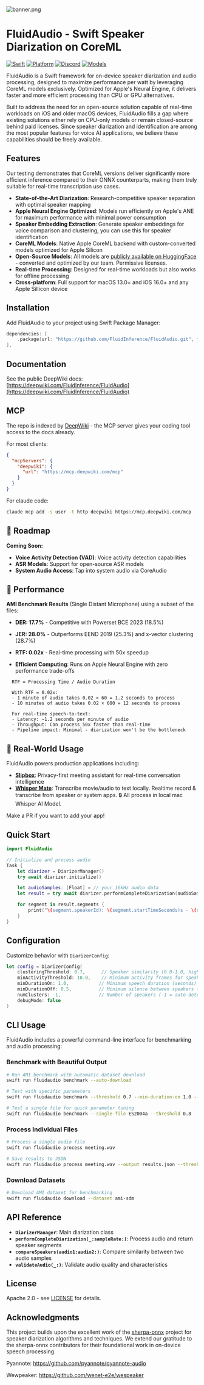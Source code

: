 ![banner.png](banner.png)

# FluidAudio - Swift Speaker Diarization on CoreML

[![Swift](https://img.shields.io/badge/Swift-5.9+-orange.svg)](https://swift.org)
[![Platform](https://img.shields.io/badge/Platform-macOS%20%7C%20iOS-blue.svg)](https://developer.apple.com)
[![Discord](https://img.shields.io/badge/Discord-Join%20Chat-7289da.svg)](https://discord.gg/8FbwRaDFJR)
[![Models](https://img.shields.io/badge/%F0%9F%A4%97%20Hugging%20Face-Model-blue)](https://huggingface.co/bweng/speaker-diarization-coreml)

FluidAudio is a Swift framework for on-device speaker diarization and audio processing, designed to maximize performance per watt by leveraging CoreML models exclusively. Optimized for Apple's Neural Engine, it delivers faster and more efficient processing than CPU or GPU alternatives.

Built to address the need for an open-source solution capable of real-time workloads on iOS and older macOS devices, FluidAudio fills a gap where existing solutions either rely on CPU-only models or remain closed-source behind paid licenses. Since speaker diarization and identification are among the most popular features for voice AI applications, we believe these capabilities should be freely available.

## Features

Our testing demonstrates that CoreML versions deliver significantly more efficient inference compared to their ONNX counterparts, making them truly suitable for real-time transcription use cases.

- **State-of-the-Art Diarization**: Research-competitive speaker separation with optimal speaker mapping
- **Apple Neural Engine Optimized**: Models run efficiently on Apple's ANE for maximum performance with minimal power consumption
- **Speaker Embedding Extraction**: Generate speaker embeddings for voice comparison and clustering, you can use this for speaker identification
- **CoreML Models**: Native Apple CoreML backend with custom-converted models optimized for Apple Silicon
- **Open-Source Models**: All models are [publicly available on HuggingFace](https://huggingface.co/bweng/speaker-diarization-coreml) - converted and optimized by our team. Permissive licenses.
- **Real-time Processing**: Designed for real-time workloads but also works for offline processing
- **Cross-platform**: Full support for macOS 13.0+ and iOS 16.0+ and any Apple Sillicon device

## Installation

Add FluidAudio to your project using Swift Package Manager:

```swift
dependencies: [
    .package(url: "https://github.com/FluidInference/FluidAudio.git", from: "0.0.3"),
],
```

## Documentation

See the public DeepWiki docs: [https://deepwiki.com/FluidInference/FluidAudio](https://deepwiki.com/FluidInference/FluidAudio)

## MCP

The repo is indexed by [DeepWiki](https://docs.devin.ai/work-with-devin/deepwiki-mcp) - the MCP server gives your coding tool access to the docs already.

For most clients:

```json
{
  "mcpServers": {
    "deepwiki": {
      "url": "https://mcp.deepwiki.com/mcp"
    }
  }
}
```

For claude code:

```bash
claude mcp add -s user -t http deepwiki https://mcp.deepwiki.com/mcp
```


## 🚀 Roadmap

**Coming Soon:**

- **Voice Activity Detection (VAD)**: Voice activity detection capabilities
- **ASR Models**: Support for open-source ASR models
- **System Audio Access**: Tap into system audio via CoreAudio

## 🎯 Performance

**AMI Benchmark Results** (Single Distant Microphone) using a subset of the files:

- **DER: 17.7%** - Competitive with Powerset BCE 2023 (18.5%)
- **JER: 28.0%** - Outperforms EEND 2019 (25.3%) and x-vector clustering (28.7%)
- **RTF: 0.02x** - Real-time processing with 50x speedup

- **Efficient Computing**: Runs on Apple Neural Engine with zero performance trade-offs

```text
  RTF = Processing Time / Audio Duration

  With RTF = 0.02x:
  - 1 minute of audio takes 0.02 × 60 = 1.2 seconds to process
  - 10 minutes of audio takes 0.02 × 600 = 12 seconds to process

  For real-time speech-to-text:
  - Latency: ~1.2 seconds per minute of audio
  - Throughput: Can process 50x faster than real-time
  - Pipeline impact: Minimal - diarization won't be the bottleneck
```

## 🏢 Real-World Usage

FluidAudio powers production applications including:

- **[Slipbox](https://slipbox.ai/)**: Privacy-first meeting assistant for real-time conversation intelligence
- **[Whisper Mate](https://whisper.marksdo.com)**: Transcribe movie/audio to text locally. Realtime record & transcribe from speaker or system apps. 🔒 All process in local mac Whisper AI Model.

Make a PR if you want to add your app!

## Quick Start

```swift
import FluidAudio

// Initialize and process audio
Task {
    let diarizer = DiarizerManager()
    try await diarizer.initialize()

    let audioSamples: [Float] = // your 16kHz audio data
    let result = try await diarizer.performCompleteDiarization(audioSamples, sampleRate: 16000)

    for segment in result.segments {
        print("\(segment.speakerId): \(segment.startTimeSeconds)s - \(segment.endTimeSeconds)s")
    }
}
```

## Configuration

Customize behavior with `DiarizerConfig`:

```swift
let config = DiarizerConfig(
    clusteringThreshold: 0.7,      // Speaker similarity (0.0-1.0, higher = stricter)
    minActivityThreshold: 10.0,    // Minimum activity frames for speaker detection
    minDurationOn: 1.0,           // Minimum speech duration (seconds)
    minDurationOff: 0.5,          // Minimum silence between speakers (seconds)
    numClusters: -1,              // Number of speakers (-1 = auto-detect)
    debugMode: false
)
```

## CLI Usage

FluidAudio includes a powerful command-line interface for benchmarking and audio processing:

### Benchmark with Beautiful Output

```bash
# Run AMI benchmark with automatic dataset download
swift run fluidaudio benchmark --auto-download

# Test with specific parameters
swift run fluidaudio benchmark --threshold 0.7 --min-duration-on 1.0 --output results.json

# Test a single file for quick parameter tuning  
swift run fluidaudio benchmark --single-file ES2004a --threshold 0.8
```

### Process Individual Files

```bash
# Process a single audio file
swift run fluidaudio process meeting.wav

# Save results to JSON
swift run fluidaudio process meeting.wav --output results.json --threshold 0.6
```

### Download Datasets

```bash
# Download AMI dataset for benchmarking
swift run fluidaudio download --dataset ami-sdm
```

## API Reference

- **`DiarizerManager`**: Main diarization class
- **`performCompleteDiarization(_:sampleRate:)`**: Process audio and return speaker segments
- **`compareSpeakers(audio1:audio2:)`**: Compare similarity between two audio samples
- **`validateAudio(_:)`**: Validate audio quality and characteristics

## License

Apache 2.0 - see [LICENSE](LICENSE) for details.

## Acknowledgments

This project builds upon the excellent work of the [sherpa-onnx](https://github.com/k2-fsa/sherpa-onnx) project for speaker diarization algorithms and techniques. We extend our gratitude to the sherpa-onnx contributors for their foundational work in on-device speech processing. 

Pyannote: https://github.com/pyannote/pyannote-audio

Wewpeaker: https://github.com/wenet-e2e/wespeaker
